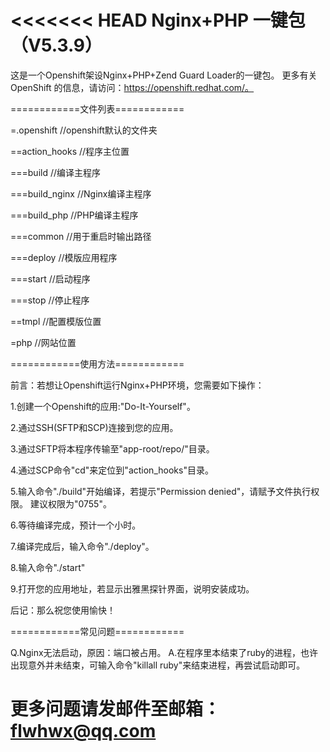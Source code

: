 <<<<<<< HEAD
Nginx+PHP 一键包 （V5.3.9） 
=============================
这是一个Openshift架设Nginx+PHP+Zend Guard Loader的一键包。
更多有关 OpenShift 的信息，请访问：https://openshift.redhat.com/。

============文件列表============

=.openshift //openshift默认的文件夹

==action_hooks //程序主位置

===build //编译主程序

===build_nginx //Nginx编译主程序

===build_php //PHP编译主程序

===common //用于重启时输出路径

===deploy //模版应用程序

===start //启动程序

===stop //停止程序

==tmpl //配置模版位置

=php //网站位置

============使用方法============

前言：若想让Openshift运行Nginx+PHP环境，您需要如下操作：

1.创建一个Openshift的应用:"Do-It-Yourself"。

2.通过SSH(SFTP和SCP)连接到您的应用。

3.通过SFTP将本程序传输至"app-root/repo/"目录。

4.通过SCP命令"cd"来定位到"action_hooks"目录。

5.输入命令"./build"开始编译，若提示"Permission denied"，请赋予文件执行权限。
建议权限为"0755"。

6.等待编译完成，预计一个小时。

7.编译完成后，输入命令"./deploy"。

8.输入命令"./start"

9.打开您的应用地址，若显示出雅黑探针界面，说明安装成功。

后记：那么祝您使用愉快！

============常见问题============

Q.Nginx无法启动，原因：端口被占用。
A.在程序里本结束了ruby的进程，也许出现意外并未结束，可输入命令"killall ruby"来结束进程，再尝试启动即可。

更多问题请发邮件至邮箱：flwhwx@qq.com
=======

